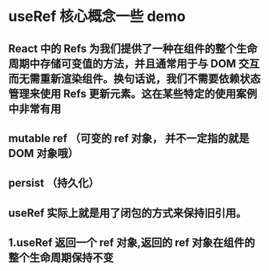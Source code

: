 # useRef 核心概念一些 demo

## React 中的 Refs 为我们提供了一种在组件的整个生命周期中存储可变值的方法，并且通常用于与 DOM 交互而无需重新渲染组件。换句话说，我们不需要依赖状态管理来使用 Refs 更新元素。这在某些特定的使用案例中非常有用

## mutable ref （可变的 ref 对象， 并不一定指的就是 DOM 对象哦）

## persist （持久化）

## useRef 实际上就是用了闭包的方式来保持旧引用。

## 1.useRef 返回一个 ref 对象,返回的 ref 对象在组件的整个生命周期保持不变
